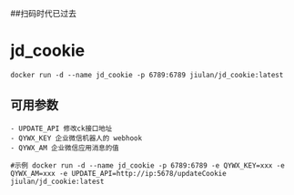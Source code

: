 ##扫码时代已过去   


# jd_cookie

~~~
docker run -d --name jd_cookie -p 6789:6789 jiulan/jd_cookie:latest
~~~

## 可用参数
~~~
- UPDATE_API 修改ck接口地址
- QYWX_KEY 企业微信机器人的 webhook
- QYWX_AM 企业微信应用消息的值

#示例 docker run -d --name jd_cookie -p 6789:6789 -e QYWX_KEY=xxx -e QYWX_AM=xxx -e UPDATE_API=http://ip:5678/updateCookie jiulan/jd_cookie:latest
~~~

